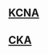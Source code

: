 ## [KCNA](https://kevinsulatra.github.io/k8snotes/kcna_notes/knca.html)

## [CKA](https://kevinsulatra.github.io/k8snotes/cka_notes/cka.html)
